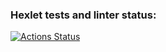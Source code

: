 ### Hexlet tests and linter status:
[![Actions Status](https://github.com/leteli/frontend-project-lvl2/workflows/hexlet-check/badge.svg)](https://github.com/leteli/frontend-project-lvl2/actions)